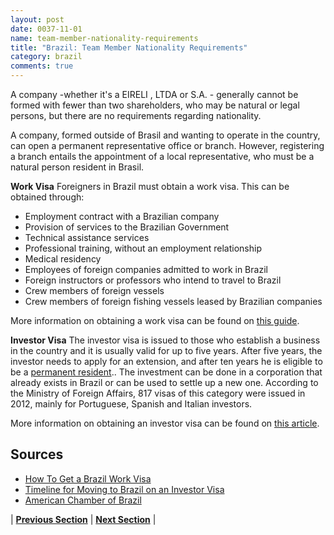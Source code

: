 ```yaml
---
layout: post
date: 0037-11-01
name: team-member-nationality-requirements
title: "Brazil: Team Member Nationality Requirements"
category: brazil
comments: true
---
```


A company -whether it's a EIRELI , LTDA or S.A. - generally cannot be formed with fewer than two shareholders, who may be natural or legal persons, but there are no requirements regarding nationality. 
 
A company, formed outside of Brasil and wanting to operate in the country, can open a permanent representative office or branch. However, registering a branch entails the appointment of a local representative, who must be a natural person resident in Brasil.

**Work Visa**
Foreigners in Brazil must obtain a work visa. This can be obtained through:
- Employment contract with a Brazilian company
- Provision of services to the Brazilian Government
- Technical assistance services
- Professional training, without an employment relationship
- Medical residency
- Employees of foreign companies admitted to work in Brazil
- Foreign instructors or professors who intend to travel to Brazil
- Crew members of foreign vessels
- Crew members of foreign fishing vessels leased by Brazilian companies

More information on obtaining a work visa can be found on [this guide](https://www.visahunter.com/visa/brazil/how-to-get-a-brazil-work-visa/).

**Investor Visa**
The investor visa is issued to those who establish a business in the country and it is usually valid for up to five years. After five years, the investor needs to apply for an extension, and after ten years he is eligible to be a [permanent resident](http://thebrazilbusiness.com/article/obtain-a-brazilian-citizenship).. The investment can be done in a corporation that already exists in Brazil or can be used to settle up a new one. According to the Ministry of Foreign Affairs, 817 visas of this category were issued in 2012, mainly for Portuguese, Spanish and Italian investors.

More information on obtaining an investor visa can be found on [this article](http://thebrazilbusiness.com/article/timeline-for-moving-to-brazil-on-an-investor-visa?utm_medium=newsletter). 

Sources
---
- [How To Get a Brazil Work Visa](https://www.visahunter.com/visa/brazil/how-to-get-a-brazil-work-visa/) 
- [Timeline for Moving to Brazil on an Investor Visa](http://thebrazilbusiness.com/article/timeline-for-moving-to-brazil-on-an-investor-visa?utm_medium=newsletter) 
- [American Chamber of Brazil](https://www.amcham.com.br/howtobr/useful-contacts)


| **[Previous Section]( https://neo-project.github.io/global-blockchain-compliance-hub//brazil/brazil-registry-requirements.html)** | **[Next Section]( https://neo-project.github.io/global-blockchain-compliance-hub//brazil/brazil-tax-and-auditing-requirements.html)** |
